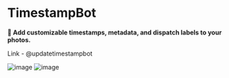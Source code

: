 # TimestampBot
**📸 Add customizable timestamps, metadata, and dispatch labels to your photos.**

Link - @updatetimestampbot

![image](https://github.com/user-attachments/assets/0db44b98-264b-4b55-8af9-cdb11f3816dd)
![image](https://github.com/user-attachments/assets/96c218e4-cb46-42ba-9255-975808c4112e)
